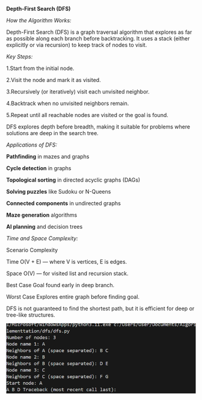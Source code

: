 **Depth-First Search (DFS)**



*How the Algorithm Works:*



Depth-First Search (DFS) is a graph traversal algorithm that explores as far as possible along each branch before backtracking. It uses a stack (either explicitly or via recursion) to keep track of nodes to visit.



*Key Steps:*



1.Start from the initial node.



2.Visit the node and mark it as visited.



3.Recursively (or iteratively) visit each unvisited neighbor.



4.Backtrack when no unvisited neighbors remain.



5.Repeat until all reachable nodes are visited or the goal is found.





DFS explores depth before breadth, making it suitable for problems where solutions are deep in the search tree.



*Applications of DFS:*



**Pathfinding** in mazes and graphs



**Cycle detection** in graphs



**Topological sorting** in directed acyclic graphs (DAGs)



**Solving puzzles** like Sudoku or N-Queens



**Connected components** in undirected graphs



**Maze generation** algorithms



**AI planning** and decision trees





*Time and Space Complexity:*



Scenario	Complexity



Time	        O(V + E) — where V is vertices, E is edges.



Space	        O(V) — for visited list and recursion stack.



Best Case	Goal found early in deep branch.



Worst Case	Explores entire graph before finding goal.





DFS is not guaranteed to find the shortest path, but it is efficient for deep or tree-like structures.

![alt text](image.png)